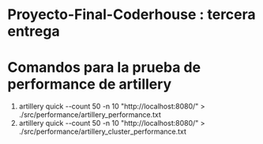 # Proyecto-Final-Coderhouse : tercera entrega

# Comandos para la prueba de performance de artillery 
1. artillery quick --count 50 -n 10 "http://localhost:8080/" > ./src/performance/artillery_performance.txt
2. artillery quick --count 50 -n 10 "http://localhost:8080/" > ./src/performance/artillery_cluster_performance.txt